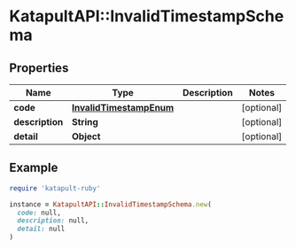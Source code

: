 # KatapultAPI::InvalidTimestampSchema

## Properties

| Name | Type | Description | Notes |
| ---- | ---- | ----------- | ----- |
| **code** | [**InvalidTimestampEnum**](InvalidTimestampEnum.md) |  | [optional] |
| **description** | **String** |  | [optional] |
| **detail** | **Object** |  | [optional] |

## Example

```ruby
require 'katapult-ruby'

instance = KatapultAPI::InvalidTimestampSchema.new(
  code: null,
  description: null,
  detail: null
)
```

